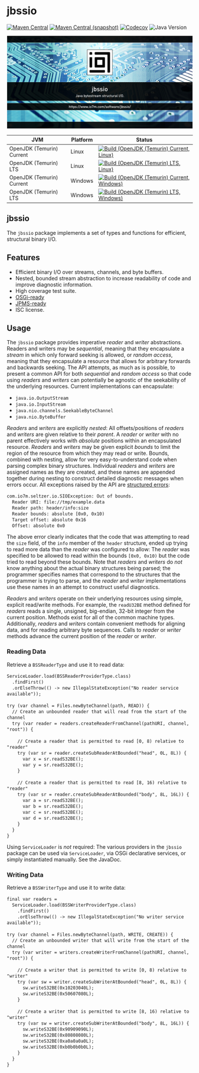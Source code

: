 jbssio
===

[![Maven Central](https://img.shields.io/maven-central/v/com.io7m.jbssio/com.io7m.jbssio.svg?style=flat-square)](http://search.maven.org/#search%7Cga%7C1%7Cg%3A%22com.io7m.jbssio%22)
[![Maven Central (snapshot)](https://img.shields.io/nexus/s/com.io7m.jbssio/com.io7m.jbssio?server=https%3A%2F%2Fs01.oss.sonatype.org&style=flat-square)](https://s01.oss.sonatype.org/content/repositories/snapshots/com/io7m/jbssio/)
[![Codecov](https://img.shields.io/codecov/c/github/io7m-com/jbssio.svg?style=flat-square)](https://codecov.io/gh/io7m-com/jbssio)
![Java Version](https://img.shields.io/badge/17-java?label=java&color=e65cc3)

![com.io7m.jbssio](./src/site/resources/jbssio.jpg?raw=true)

| JVM | Platform | Status |
|-----|----------|--------|
| OpenJDK (Temurin) Current | Linux | [![Build (OpenJDK (Temurin) Current, Linux)](https://img.shields.io/github/actions/workflow/status/io7m-com/jbssio/main.linux.temurin.current.yml)](https://www.github.com/io7m-com/jbssio/actions?query=workflow%3Amain.linux.temurin.current)|
| OpenJDK (Temurin) LTS | Linux | [![Build (OpenJDK (Temurin) LTS, Linux)](https://img.shields.io/github/actions/workflow/status/io7m-com/jbssio/main.linux.temurin.lts.yml)](https://www.github.com/io7m-com/jbssio/actions?query=workflow%3Amain.linux.temurin.lts)|
| OpenJDK (Temurin) Current | Windows | [![Build (OpenJDK (Temurin) Current, Windows)](https://img.shields.io/github/actions/workflow/status/io7m-com/jbssio/main.windows.temurin.current.yml)](https://www.github.com/io7m-com/jbssio/actions?query=workflow%3Amain.windows.temurin.current)|
| OpenJDK (Temurin) LTS | Windows | [![Build (OpenJDK (Temurin) LTS, Windows)](https://img.shields.io/github/actions/workflow/status/io7m-com/jbssio/main.windows.temurin.lts.yml)](https://www.github.com/io7m-com/jbssio/actions?query=workflow%3Amain.windows.temurin.lts)|

## jbssio

The `jbssio` package implements a set of types and functions for efficient,
structural binary I/O.

## Features

* Efficient binary I/O over streams, channels, and byte buffers.
* Nested, bounded stream abstraction to increase readability of code and
  improve diagnostic information.
* High coverage test suite.
* [OSGi-ready](https://www.osgi.org/)
* [JPMS-ready](https://en.wikipedia.org/wiki/Java_Platform_Module_System)
* ISC license.

## Usage

The `jbssio` package provides imperative _reader_ and _writer_
abstractions. Readers and writers may be _sequential_, meaning that
they encapsulate a _stream_ in which only forward seeking is allowed,
or _random access_, meaning that they encapsulate a resource that
allows for arbitrary forwards and backwards seeking. The API attempts, as
much as is possible, to present a common API for both _sequential_
and _random access_ so that code using _readers_ and _writers_
can potentially be agnostic of the seekability of the underlying resources.
Current implementations can encapsulate:

* `java.io.OutputStream`
* `java.io.InputStream`
* `java.nio.channels.SeekableByteChannel`
* `java.nio.ByteBuffer`

_Readers_ and _writers_ are explicitly _nested_: All
offsets/positions of _readers_ and _writers_ are given relative
to their _parent_. A _reader_ or _writer_ with no parent
effectively works with _absolute_ positions within an encapsulated
resource. _Readers_ and _writers_ may be given explicit _bounds_
to limit the region of the resource from which they may read or write.
Bounds, combined with nesting, allow for very easy-to-understand code
when parsing complex binary structures. Individual _readers_ and
_writers_ are assigned names as they are created, and these names are
appended together during nesting to construct detailed diagnostic messages
when errors occur. All exceptions raised by the API are
[structured errors](https://www.io7m.com/software/seltzer/):

```
com.io7m.seltzer.io.SIOException: Out of bounds.
  Reader URI: file://tmp/example.data
  Reader path: header/info:size
  Reader bounds: absolute [0x0, 0x10)
  Target offset: absolute 0x16
  Offset: absolute 0x0
```

The above error clearly indicates that the code that was attempting
to read the `size` field, of the `info` member of the
`header` structure, ended up trying to read more data than the
_reader_ was configured to allow: The _reader_ was specified
to be allowed to read within the bounds `[0x0, 0x10)` but the code
tried to read beyond these bounds. Note that _readers_ and _writers_
do _not_ know anything about the actual binary structures being parsed;
the programmer specifies names that correspond to the structures that the
programmer is trying to parse, and the _reader_ and _writer_
implementations use these names in an attempt to construct useful
diagnostics.

_Readers_ and _writers_ operate on their underlying resources
using simple, explicit read/write methods. For example, the `readU32BE`
method defined for _readers_ reads a single, unsigned, big-endian,
32-bit integer from the current position. Methods exist for all of the
common machine types. Additionally, _readers_ and _writers_
contain convenient methods for aligning data, and for reading arbitrary byte
sequences. Calls to _reader_ or _writer_ methods advance the
current position of the _reader_ or _writer_.

### Reading Data

Retrieve a `BSSReaderType` and use it to read data:

```
ServiceLoader.load(BSSReaderProviderType.class)
  .findFirst()
  .orElseThrow(() -> new IllegalStateException("No reader service available"));

try (var channel = Files.newByteChannel(path, READ)) {
  // Create an unbounded reader that will read from the start of the channel
  try (var reader = readers.createReaderFromChannel(pathURI, channel, "root")) {

    // Create a reader that is permitted to read [0, 8) relative to "reader"
    try (var sr = reader.createSubReaderAtBounded("head", 0L, 8L)) {
      var x = sr.readS32BE();
      var y = sr.readS32BE();
    }

    // Create a reader that is permitted to read [8, 16) relative to "reader"
    try (var sr = reader.createSubReaderAtBounded("body", 8L, 16L)) {
      var a = sr.readS32BE();
      var b = sr.readS32BE();
      var c = sr.readS32BE();
      var d = sr.readS32BE();
    }
  }
}
```

Using `ServiceLoader` is _not_ required: The
various providers in the `jbssio` package can
be used via `ServiceLoader`, via OSGi declarative
services, or simply instantiated manually. See the JavaDoc.

### Writing Data

Retrieve a `BSSWriterType` and use it to write data:

```
final var readers =
  ServiceLoader.load(BSSWriterProviderType.class)
    .findFirst()
    .orElseThrow(() -> new IllegalStateException("No writer service available"));

try (var channel = Files.newByteChannel(path, WRITE, CREATE)) {
  // Create an unbounded writer that will write from the start of the channel
  try (var writer = writers.createWriterFromChannel(pathURI, channel, "root")) {

    // Create a writer that is permitted to write [0, 8) relative to "writer"
    try (var sw = writer.createSubWriterAtBounded("head", 0L, 8L)) {
      sw.writeS32BE(0x10203040L);
      sw.writeS32BE(0x50607080L);
    }

    // Create a writer that is permitted to write [8, 16) relative to "writer"
    try (var sw = writer.createSubWriterAtBounded("body", 8L, 16L)) {
      sw.writeS32BE(0x90909090L);
      sw.writeS32BE(0x80808080L);
      sw.writeS32BE(0xa0a0a0a0L);
      sw.writeS32BE(0xb0b0b0b0L);
    }
  }
}
```

